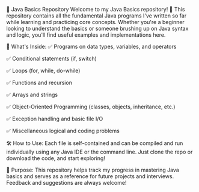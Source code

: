 📘 Java Basics Repository
Welcome to my Java Basics repository! 👋
This repository contains all the fundamental Java programs I've written so far while learning and practicing core concepts. Whether you're a beginner looking to understand the basics or someone brushing up on Java syntax and logic, you'll find useful examples and implementations here.

📂 What's Inside:
✅ Programs on data types, variables, and operators

✅ Conditional statements (if, switch)

✅ Loops (for, while, do-while)

✅ Functions and recursion

✅ Arrays and strings

✅ Object-Oriented Programming (classes, objects, inheritance, etc.)

✅ Exception handling and basic file I/O

✅ Miscellaneous logical and coding problems

🛠️ How to Use:
Each file is self-contained and can be compiled and run individually using any Java IDE or the command line.
Just clone the repo or download the code, and start exploring!

📌 Purpose:
This repository helps track my progress in mastering Java basics and serves as a reference for future projects and interviews. Feedback and suggestions are always welcome!
